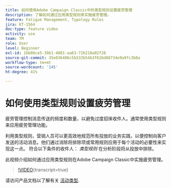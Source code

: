 ```yaml
---
title: 如何使用Adobe Campaign Classic中的类型规则设置疲劳管理
description: 了解如何通过应用类型规则来实施疲劳管理。
feature: Fatigue Management, Typology Rules
jira: KT-1564
doc-type: feature video
activity: use
team: TM
role: User
level: Beginner
exl-id: 1bb86ce5-39b1-4081-aa63-72b218a02f28
source-git-commit: 35e036486c5b533b54b3f626d88734e9a9fc3b8a
workflow-type: tm+mt
source-wordcount: '145'
ht-degree: 41%

---
```


# 如何使用类型规则设置疲劳管理

疲劳管理控制消息传送的频度和数量，以避免过度招徕收件人。通常使用类型规则来应用疲劳管理功能。

利用类型规则，营销人员可以更高效地规范所有投放的业务实践，以便控制向客户发送的活动消息。他们通过消除将排除项或常用规则应用于每个活动的必要性来实现这一点。 符合以下条件的收件人： *类型规则* 在分析阶段将从投放中排除。

此视频介绍如何通过应用类型规则在Adobe Campaign Classic中实施疲劳管理。

>[!VIDEO](https://video.tv.adobe.com/v/25090?quality=12&learn=on){transcript=true}

请访问产品文档以了解有关 [活动类型](https://experienceleague.adobe.com/docs/campaign-classic/using/orchestrating-campaigns/campaign-optimization/about-campaign-typologies.html?lang=zh-Hans).
